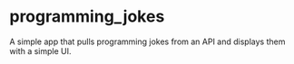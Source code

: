 # programming_jokes
A simple app that pulls programming jokes from an API and displays them with a simple UI.
